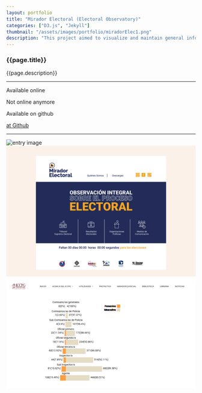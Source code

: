 ```yaml
---
layout: portfolio
title: "Mirador Electoral (Electoral Observatory)"
categories: ["D3.js", "Jekyll"]
thumbnail: "/assets/images/portfolio/miradorElec1.png"
description: "This project aimed to visualize and maintain general information about the Electoral Observatory for the Guatemalan elections in 2019. It was undertaken during my work at Guatecambia in collaboration with the Instituto Republicano Internacional (IRI)."
---
```

<div class="col-lg-8 text-center">
	<h3 class="mb-5 mt-2">{{page.title}}</h3>
	<p>{{page.description}}</p>

<hr class="my-5">
	
<div class="row">
	<div class="col-lg-6 text-center">
		<p class="text-color font-weight-bold mb-2">Available online</p>
		<p>Not online anymore</p>
	</div>
	<div class="col-lg-6 text-center">
		<p class="text-color font-weight-bold mb-2">Available on github</p>
		<p><a href="https://github.com/Guatecambia/miradorelectoral" target="_blank">at Github</a></p>
	</div>
</div>

<hr class="my-5">

<div class="row">
	<div class="col-lg-12">
		<img alt="entry image" class="img-fluid" src="{{ page.thumbnail }}">
	</div>
	<div class="col-lg-12">
		<img alt="entry image" class="img-fluid" src="/assets/images/portfolio/miradorElec2.png">
	</div>
	<div class="col-lg-12">
		<img alt="entry image" class="img-fluid" src="/assets/images/portfolio/miradorElec3.png">
	</div>

</div>